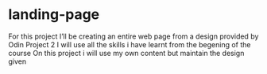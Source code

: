 # landing-page
For this project I’ll be creating an entire web page from a design provided by Odin Project 2
I will use all the skills i have learnt from the begening of the course
On this project i will use my own content but maintain the design given
